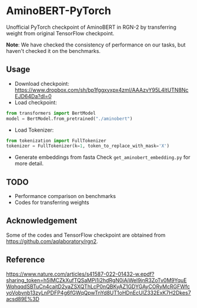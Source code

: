 # AminoBERT-PyTorch
Unofficial PyTorch checkpoint of AminoBERT in RGN-2 by transferring weight from original TensorFlow checkpoint.

**Note**: We have checked the consistency of performance on our tasks, but haven't checked it on the benchmarks.

## Usage
- Download checkpoint: https://www.dropbox.com/sh/bp1fggxyxpx4zml/AAAzvY95L4ltUTN8NcEJD64Da?dl=0
- Load checkpoint:
```python
from transformers import BertModel
model = BertModel.from_pretrained("./aminobert")
```
- Load Tokenizer:
```python
from tokenization import FullTokenizer
tokenizer = FullTokenizer(k=1, token_to_replace_with_mask='X')
```
- Generate embeddings from fasta
Check `get_aminobert_embedding.py` for more detail.

## TODO
- Performance comparison on benchmarks
- Codes for transferring weights 

## Acknowledgement
Some of the codes and TensorFlow checkpoint are obtained from https://github.com/aqlaboratory/rgn2.

## Reference
https://www.nature.com/articles/s41587-022-01432-w.epdf?sharing_token=h5IMCZkXufTQSaMPi1i2hdRgN0jAjWel9jnR3ZoTv0M9YquEWqhqqdSBTuCn4caitD2yaZSXQThLcP0nQBKyAZ1GDYGAyCORyMcRGFWfcyoVobvnb13zyLnPDFP4g6fGWqQpwTnYd8UT1oHDnEcUlZ332ExK7H2Dkes7acsd89E%3D
